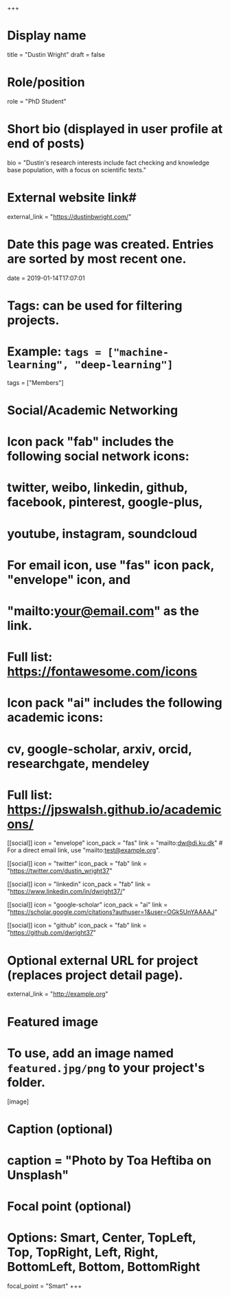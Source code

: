 +++
# Display name
title = "Dustin Wright"
draft = false

# Role/position
role = "PhD Student"

# Short bio (displayed in user profile at end of posts)
bio = "Dustin's research interests include fact checking and knowledge base population, with a focus on scientific texts."

# External website link#
external_link = "https://dustinbwright.com/"

# Date this page was created. Entries are sorted by most recent one.
date = 2019-01-14T17:07:01

# Tags: can be used for filtering projects.
# Example: `tags = ["machine-learning", "deep-learning"]`
tags = ["Members"]

# Social/Academic Networking
#
# Icon pack "fab" includes the following social network icons:
#
#   twitter, weibo, linkedin, github, facebook, pinterest, google-plus,
#   youtube, instagram, soundcloud
#
#   For email icon, use "fas" icon pack, "envelope" icon, and
#   "mailto:your@email.com" as the link.
#
#   Full list: https://fontawesome.com/icons
#
# Icon pack "ai" includes the following academic icons:
#
#   cv, google-scholar, arxiv, orcid, researchgate, mendeley
#
#   Full list: https://jpswalsh.github.io/academicons/

[[social]]
icon = "envelope"
icon_pack = "fas"
link = "mailto:dw@di.ku.dk"  # For a direct email link, use "mailto:test@example.org".

[[social]]
icon = "twitter"
icon_pack = "fab"
link = "https://twitter.com/dustin_wright37"

[[social]]
icon = "linkedin"
icon_pack = "fab"
link = "https://www.linkedin.com/in/dwright37/"

[[social]]
icon = "google-scholar"
icon_pack = "ai"
link = "https://scholar.google.com/citations?authuser=1&user=OGk5UnYAAAAJ"

[[social]]
icon = "github"
icon_pack = "fab"
link = "https://github.com/dwright37"



# Optional external URL for project (replaces project detail page).
external_link = "http://example.org"

# Featured image
# To use, add an image named `featured.jpg/png` to your project's folder. 
[image]
  # Caption (optional)
  # caption = "Photo by Toa Heftiba on Unsplash"

  # Focal point (optional)
  # Options: Smart, Center, TopLeft, Top, TopRight, Left, Right, BottomLeft, Bottom, BottomRight
  focal_point = "Smart"
+++
